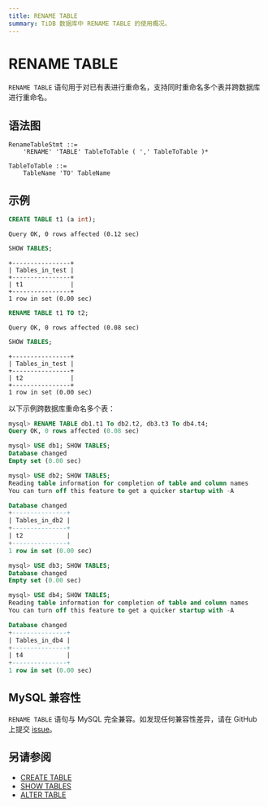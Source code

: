 ```yaml
---
title: RENAME TABLE
summary: TiDB 数据库中 RENAME TABLE 的使用概况。
---
```


# RENAME TABLE

`RENAME TABLE` 语句用于对已有表进行重命名，支持同时重命名多个表并跨数据库进行重命名。

## 语法图

```ebnf+diagram
RenameTableStmt ::=
    'RENAME' 'TABLE' TableToTable ( ',' TableToTable )*

TableToTable ::=
    TableName 'TO' TableName
```

## 示例

```sql
CREATE TABLE t1 (a int);
```

```
Query OK, 0 rows affected (0.12 sec)
```

```sql
SHOW TABLES;
```

```
+----------------+
| Tables_in_test |
+----------------+
| t1             |
+----------------+
1 row in set (0.00 sec)
```

```sql
RENAME TABLE t1 TO t2;
```

```
Query OK, 0 rows affected (0.08 sec)
```

```sql
SHOW TABLES;
```

```
+----------------+
| Tables_in_test |
+----------------+
| t2             |
+----------------+
1 row in set (0.00 sec)
```

以下示例跨数据库重命名多个表：

```sql
mysql> RENAME TABLE db1.t1 To db2.t2, db3.t3 To db4.t4;
Query OK, 0 rows affected (0.08 sec)

mysql> USE db1; SHOW TABLES;
Database changed
Empty set (0.00 sec)

mysql> USE db2; SHOW TABLES;
Reading table information for completion of table and column names
You can turn off this feature to get a quicker startup with -A

Database changed
+---------------+
| Tables_in_db2 |
+---------------+
| t2            |
+---------------+
1 row in set (0.00 sec)

mysql> USE db3; SHOW TABLES;
Database changed
Empty set (0.00 sec)

mysql> USE db4; SHOW TABLES;
Reading table information for completion of table and column names
You can turn off this feature to get a quicker startup with -A

Database changed
+---------------+
| Tables_in_db4 |
+---------------+
| t4            |
+---------------+
1 row in set (0.00 sec)
```

## MySQL 兼容性

`RENAME TABLE` 语句与 MySQL 完全兼容。如发现任何兼容性差异，请在 GitHub 上提交 [issue](https://github.com/pingcap/tidb/issues/new/choose)。

## 另请参阅

* [CREATE TABLE](/sql-statements/sql-statement-create-table.md)
* [SHOW TABLES](/sql-statements/sql-statement-show-tables.md)
* [ALTER TABLE](/sql-statements/sql-statement-alter-table.md)
